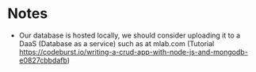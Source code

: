 # Notes

* Our database is hosted locally, we should consider uploading it to a DaaS (Database as a service) such as at mlab.com (Tutorial <https://codeburst.io/writing-a-crud-app-with-node-js-and-mongodb-e0827cbbdafb>)